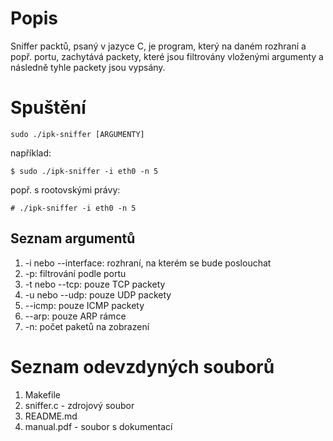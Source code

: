 # Popis
Sniffer packtů, psaný v jazyce C, je program, který na daném rozhraní a popř. portu, zachytává packety, které jsou filtrovány vloženými argumenty a následně tyhle packety jsou vypsány.

# Spuštění

```
sudo ./ipk-sniffer [ARGUMENTY]
```

například:

```
$ sudo ./ipk-sniffer -i eth0 -n 5
```
popř. s rootovskými právy:
```
# ./ipk-sniffer -i eth0 -n 5
```

## Seznam argumentů
1. -i nebo --interface: rozhraní, na kterém se bude poslouchat
2. -p: filtrování podle portu
3. -t nebo --tcp: pouze TCP packety
4. -u nebo --udp: pouze UDP packety
5. --icmp: pouze ICMP packety
6. --arp: pouze ARP rámce
7. -n: počet paketů na zobrazení

# Seznam odevzdyných souborů

1. Makefile
2. sniffer.c - zdrojový soubor
3. README.md
4. manual.pdf - soubor s dokumentací
